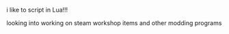 i like to script in Lua!!!

looking into working on steam workshop items and other modding programs

